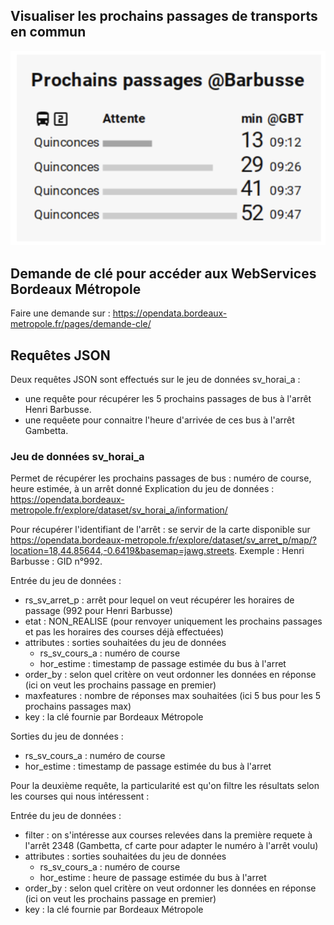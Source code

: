 ## Visualiser les prochains passages de transports en commun

![alt text](https://github.com/anteid/ha-tbm/blob/main/Capture.png?raw=true)

## Demande de clé pour accéder aux WebServices Bordeaux Métropole

Faire une demande sur : https://opendata.bordeaux-metropole.fr/pages/demande-cle/

## Requêtes JSON

Deux requêtes JSON sont effectués sur le jeu de données  sv_horai_a :
- une requête pour récupérer les 5 prochains passages de bus à l'arrêt Henri Barbusse.
- une requêete pour connaitre l'heure d'arrivée de ces bus à l'arrêt Gambetta.

### Jeu de données sv_horai_a
Permet de récupérer les prochains passages de bus : numéro de course, heure estimée, à un arrêt donné 
Explication du jeu de données : https://opendata.bordeaux-metropole.fr/explore/dataset/sv_horai_a/information/

Pour récupérer l'identifiant de l'arrêt : se servir de la carte disponible sur https://opendata.bordeaux-metropole.fr/explore/dataset/sv_arret_p/map/?location=18,44.85644,-0.6419&basemap=jawg.streets. Exemple : Henri Barbusse : GID n°992.

Entrée du jeu de données :
- rs_sv_arret_p : arrêt pour lequel on veut récupérer les horaires de passage (992 pour Henri Barbusse)
- etat : NON_REALISE (pour renvoyer uniquement les prochains passages et pas les horaires des courses déjà effectuées)
- attributes : sorties souhaitées du jeu de données
  - rs_sv_cours_a : numéro de course
  - hor_estime : timestamp de passage estimée du bus à l'arret
- order_by : selon quel critère on veut ordonner les données en réponse (ici on veut les prochains passage en premier)
- maxfeatures : nombre de réponses max souhaitées (ici 5 bus pour les 5 prochains passages max)
- key : la clé fournie par Bordeaux Métropole


Sorties du jeu de données :
  - rs_sv_cours_a : numéro de course
  - hor_estime : timestamp de passage estimée du bus à l'arret

Pour la deuxième requête, la particularité est qu'on filtre les résultats selon les courses qui nous intéressent :

Entrée du jeu de données :
- filter : on s'intéresse aux courses relevées dans la première requete à l'arrêt 2348 (Gambetta, cf carte pour adapter le numéro à l'arrêt voulu)
- attributes : sorties souhaitées du jeu de données
  - rs_sv_cours_a : numéro de course
  - hor_estime : heure de passage estimée du bus à l'arret
- order_by : selon quel critère on veut ordonner les données en réponse (ici on veut les prochains passage en premier)
- key : la clé fournie par Bordeaux Métropole
